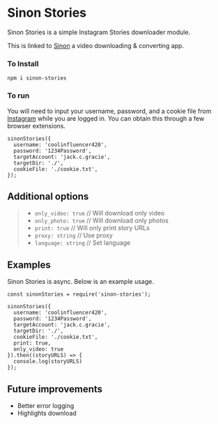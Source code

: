 # Sinon Stories

Sinon Stories is a simple Instagram Stories downloader module.

This is linked to [Sinon](https://github.com/JCGithu/sinon) a video downloading & converting app.

### To Install

`npm i sinon-stories`

### To run

You will need to input your username, password, and a cookie file from [Instagram](https://instagram.com) while you are logged in. You can obtain this through a few browser extensions.

```JS
sinonStories({
  username: 'coolinfluencer420',
  password: '1234Password',
  targetAccount: 'jack.c.gracie',
  targetDir: './',
  cookieFile: './cookie.txt',
});
```

## Additional options

> - `only_video: true` // Will download only video
> - `only_photo: true` // Will download only photos
> - `print: true` // Will only print story URLs
> - `proxy: string` // Use proxy
> - `language: string` // Set language

## Examples

Sinon Stories is async. Below is an example usage.

```JS
const sinonStories = require('sinon-stories');

sinonStories({
  username: 'coolinfluencer420',
  password: '1234Password',
  targetAccount: 'jack.c.gracie',
  targetDir: './',
  cookieFile: './cookie.txt',
  print: true,
  only_video: true
}).then((storyURLS) => {
  console.log(storyURLS)
});
```

## Future improvements

- Better error logging
- Highlights download
